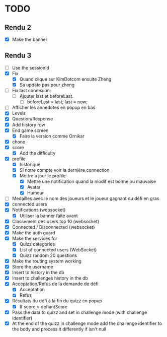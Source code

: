 # TODO

## Rendu 2

- [x] Make the banner

## Rendu 3

- [ ] Use the sessionId
- [x] Fix
  - [x] Quand clique sur KimDotcom ensuite Zheng
  - [x] Sa update pas pour zheng
- [ ] Fix last connexion:
  - [ ] Ajouter last et beforeLast.
    - [ ] beforeLast = last; last = now;
- [ ] Afficher les annedotes en popup en bas
- [x] Levels
- [x] Question/Response
- [x] Add history row
- [x] End game screen
  - [x] Faire la version comme Ornikar
- [x] chono
- [x] score
  - [x] Add the difficulty
- [x] profile
  - [x] historique
  - [x] Si notre compte voir la dernière connection
  - [x] Mettre a jour le profile
    - [x] Mettre une notification quand la modif est bonne ou mauvaise
    - [x] Avatar
    - [x] Humeur
- [ ] Medailles avec le nom des joueurs et le joueur gagnant du défi en gras
- [x] connected users
- [x] Notifications (websocket)
  - [x] Utiliser la banner faite avant
- [x] Classement des users top 10 (websocket)
- [x] Connected / Disconnected (websocket)
- [x] Make the auth guard
- [x] Make the services for
  - [x] Quizz categories
  - [x] List of connected users (WebSocket)
  - [x] Quizz random 20 questions
- [x] Make the routing system working
- [x] Store the username
- [x] Insert to history in the db
- [x] Insert to challenges history in the db
- [x] Acceptation/Refus de la demande de défi
  - [x] Acceptation
  - [x] Refus
- [x] Résultats du défi à la fin du quizz en popup
  - [x] If score > defiantScore
- [x] Pass the data to quizz and set in challenge mode (with challenge identifier)
- [x] At the end of the quizz in challenge mode add the challenge identifier to the body and process it differently if isn't null
